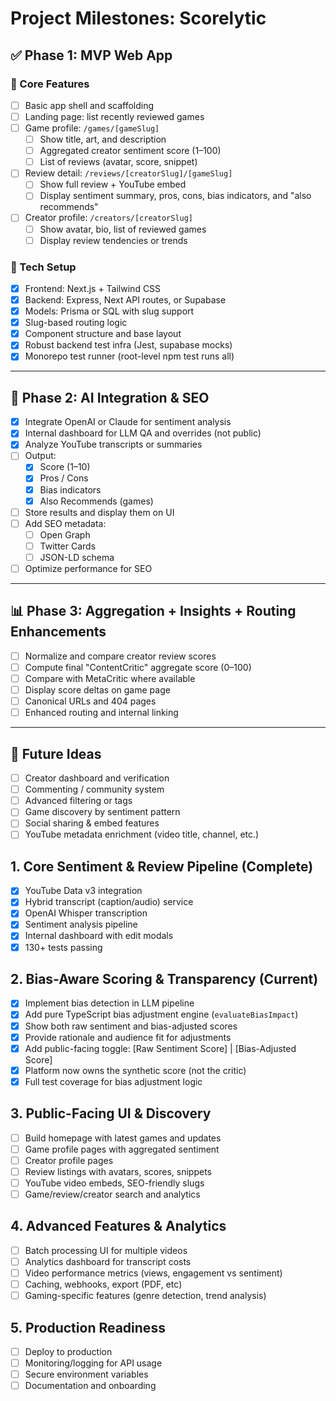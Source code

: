 # Project Milestones: Scorelytic

## ✅ Phase 1: MVP Web App

### 🎯 Core Features

- [ ] Basic app shell and scaffolding
- [ ] Landing page: list recently reviewed games
- [ ] Game profile: `/games/[gameSlug]`
  - [ ] Show title, art, and description
  - [ ] Aggregated creator sentiment score (1–100)
  - [ ] List of reviews (avatar, score, snippet)
- [ ] Review detail: `/reviews/[creatorSlug]/[gameSlug]`
  - [ ] Show full review + YouTube embed
  - [ ] Display sentiment summary, pros, cons, bias indicators, and "also recommends"
- [ ] Creator profile: `/creators/[creatorSlug]`
  - [ ] Show avatar, bio, list of reviewed games
  - [ ] Display review tendencies or trends

### 🔧 Tech Setup

- [x] Frontend: Next.js + Tailwind CSS
- [x] Backend: Express, Next API routes, or Supabase
- [x] Models: Prisma or SQL with slug support
- [x] Slug-based routing logic
- [x] Component structure and base layout
- [x] Robust backend test infra (Jest, supabase mocks)
- [x] Monorepo test runner (root-level npm test runs all)

---

## 🚀 Phase 2: AI Integration & SEO

- [x] Integrate OpenAI or Claude for sentiment analysis
- [x] Internal dashboard for LLM QA and overrides (not public)
- [x] Analyze YouTube transcripts or summaries
- [ ] Output:
  - [x] Score (1–10)
  - [x] Pros / Cons
  - [x] Bias indicators
  - [x] Also Recommends (games)
- [ ] Store results and display them on UI
- [ ] Add SEO metadata:
  - [ ] Open Graph
  - [ ] Twitter Cards
  - [ ] JSON-LD schema
- [ ] Optimize performance for SEO

---

## 📊 Phase 3: Aggregation + Insights + Routing Enhancements

- [ ] Normalize and compare creator review scores
- [ ] Compute final "ContentCritic" aggregate score (0–100)
- [ ] Compare with MetaCritic where available
- [ ] Display score deltas on game page
- [ ] Canonical URLs and 404 pages
- [ ] Enhanced routing and internal linking

---

## 📌 Future Ideas

- [ ] Creator dashboard and verification
- [ ] Commenting / community system
- [ ] Advanced filtering or tags
- [ ] Game discovery by sentiment pattern
- [ ] Social sharing & embed features
- [ ] YouTube metadata enrichment (video title, channel, etc.)

## 1. Core Sentiment & Review Pipeline (Complete)

- [x] YouTube Data v3 integration
- [x] Hybrid transcript (caption/audio) service
- [x] OpenAI Whisper transcription
- [x] Sentiment analysis pipeline
- [x] Internal dashboard with edit modals
- [x] 130+ tests passing

## 2. Bias-Aware Scoring & Transparency (Current)

- [x] Implement bias detection in LLM pipeline
- [x] Add pure TypeScript bias adjustment engine (`evaluateBiasImpact`)
- [x] Show both raw sentiment and bias-adjusted scores
- [x] Provide rationale and audience fit for adjustments
- [x] Add public-facing toggle: [Raw Sentiment Score] | [Bias-Adjusted Score]
- [x] Platform now owns the synthetic score (not the critic)
- [x] Full test coverage for bias adjustment logic

## 3. Public-Facing UI & Discovery

- [ ] Build homepage with latest games and updates
- [ ] Game profile pages with aggregated sentiment
- [ ] Creator profile pages
- [ ] Review listings with avatars, scores, snippets
- [ ] YouTube video embeds, SEO-friendly slugs
- [ ] Game/review/creator search and analytics

## 4. Advanced Features & Analytics

- [ ] Batch processing UI for multiple videos
- [ ] Analytics dashboard for transcript costs
- [ ] Video performance metrics (views, engagement vs sentiment)
- [ ] Caching, webhooks, export (PDF, etc)
- [ ] Gaming-specific features (genre detection, trend analysis)

## 5. Production Readiness

- [ ] Deploy to production
- [ ] Monitoring/logging for API usage
- [ ] Secure environment variables
- [ ] Documentation and onboarding
